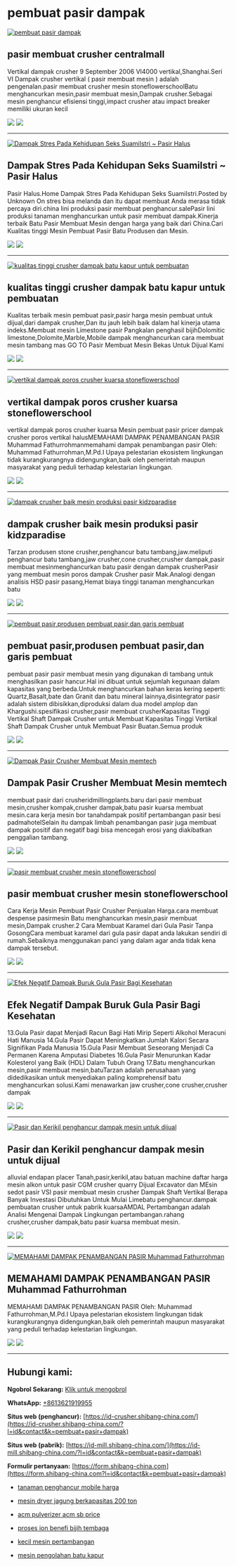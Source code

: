 # pembuat pasir dampak

<a href="https://swt.shibang-china.com/?l=id&img&k=pembuat+pasir+dampak" target="_blank">![pembuat pasir dampak](http://static.shibang-china.com/all-800x300/54.jpg)</a>

## pasir membuat crusher centralmall
Vertikal dampak crusher 9 September 2006 VI4000 vertikal,Shanghai.Seri VI Dampak crusher vertikal ( pasir membuat mesin ) adalah pengenalan.pasir membuat crusher mesin stoneflowerschoolBatu menghancurkan mesin,pasir membuat mesin,Dampak crusher.Sebagai mesin penghancur efisiensi tinggi,impact crusher atau impact breaker memiliki ukuran kecil


<a href="https://whatsapp.shibangsoft.com/WhatsApp.php" target="_blank" title="WhatsApp">![](http://static.shibang-china.com/icon/whatsapp.png)</a> <a href="https://swt.shibang-china.com/?l=id&icon&k=pembuat+pasir+dampak" target="_blank">![](http://static.shibang-china.com/icon/chat-id.png)</a>

---

<a href="https://swt.shibang-china.com/?l=id&img&k=pembuat+pasir+dampak" target="_blank">![Dampak Stres Pada Kehidupan Seks SuamiIstri ~ Pasir Halus](http://static.shibang-china.com/all-800x300/728.jpg)</a>

## Dampak Stres Pada Kehidupan Seks SuamiIstri ~ Pasir Halus
Pasir Halus.Home Dampak Stres Pada Kehidupan Seks SuamiIstri.Posted by Unknown On stres bisa melanda dan itu dapat membuat Anda merasa tidak percaya diri.china lini produksi pasir membuat penghancur.salePasir lini produksi tanaman menghancurkan untuk pasir membuat dampak.Kinerja terbaik Batu Pasir Membuat Mesin dengan harga yang baik dari China.Cari Kualitas tinggi Mesin Pembuat Pasir Batu Produsen dan Mesin.


<a href="https://whatsapp.shibangsoft.com/WhatsApp.php" target="_blank" title="WhatsApp">![](http://static.shibang-china.com/icon/whatsapp.png)</a> <a href="https://swt.shibang-china.com/?l=id&icon&k=pembuat+pasir+dampak" target="_blank">![](http://static.shibang-china.com/icon/chat-id.png)</a>

---

<a href="https://swt.shibang-china.com/?l=id&img&k=pembuat+pasir+dampak" target="_blank">![kualitas tinggi crusher dampak batu kapur untuk pembuatan](http://static.shibang-china.com/all-800x300/1261.jpg)</a>

## kualitas tinggi crusher dampak batu kapur untuk pembuatan
Kualitas terbaik mesin pembuat pasir,pasir harga mesin pembuat untuk dijual,dari dampak crusher,Dan itu jauh lebih baik dalam hal kinerja utama indeks.Membuat mesin Limestone pasir Pangkalan penghasil bijihDolomitic limestone,Dolomite,Marble,Mobile dampak menghancurkan cara membuat mesin tambang mas GO TO Pasir Membuat Mesin Bekas Untuk Dijual Kami


<a href="https://whatsapp.shibangsoft.com/WhatsApp.php" target="_blank" title="WhatsApp">![](http://static.shibang-china.com/icon/whatsapp.png)</a> <a href="https://swt.shibang-china.com/?l=id&icon&k=pembuat+pasir+dampak" target="_blank">![](http://static.shibang-china.com/icon/chat-id.png)</a>

---

<a href="https://swt.shibang-china.com/?l=id&img&k=pembuat+pasir+dampak" target="_blank">![vertikal dampak poros crusher kuarsa stoneflowerschool](http://static.shibang-china.com/all-800x300/359.jpg)</a>

## vertikal dampak poros crusher kuarsa stoneflowerschool
vertikal dampak poros crusher kuarsa Mesin pembuat pasir pricer dampak crusher poros vertikal halusMEMAHAMI DAMPAK PENAMBANGAN PASIR Muhammad Fathurrohmanmemahami dampak penambangan pasir Oleh: Muhammad Fathurrohman,M.Pd.I Upaya pelestarian ekosistem lingkungan tidak kurangkurangnya didengungkan,baik oleh pemerintah maupun masyarakat yang peduli terhadap kelestarian lingkungan.


<a href="https://whatsapp.shibangsoft.com/WhatsApp.php" target="_blank" title="WhatsApp">![](http://static.shibang-china.com/icon/whatsapp.png)</a> <a href="https://swt.shibang-china.com/?l=id&icon&k=pembuat+pasir+dampak" target="_blank">![](http://static.shibang-china.com/icon/chat-id.png)</a>

---

<a href="https://swt.shibang-china.com/?l=id&img&k=pembuat+pasir+dampak" target="_blank">![dampak crusher baik mesin produksi pasir kidzparadise](http://static.shibang-china.com/all-800x300/1398.jpg)</a>

## dampak crusher baik mesin produksi pasir kidzparadise
Tarzan produsen stone crusher,penghancur batu tambang,jaw.meliputi penghancur batu tambang,jaw crusher,cone crusher,crusher dampak,pasir membuat mesinmenghancurkan batu pasir dengan dampak crusherPasir yang membuat mesin poros dampak Crusher pasir Mak.Analogi dengan analisis HSD pasir pasang,Hemat biaya tinggi tanaman menghancurkan batu


<a href="https://whatsapp.shibangsoft.com/WhatsApp.php" target="_blank" title="WhatsApp">![](http://static.shibang-china.com/icon/whatsapp.png)</a> <a href="https://swt.shibang-china.com/?l=id&icon&k=pembuat+pasir+dampak" target="_blank">![](http://static.shibang-china.com/icon/chat-id.png)</a>

---

<a href="https://swt.shibang-china.com/?l=id&img&k=pembuat+pasir+dampak" target="_blank">![pembuat pasir,produsen pembuat pasir,dan garis pembuat](http://static.shibang-china.com/all-800x300/1128.jpg)</a>

## pembuat pasir,produsen pembuat pasir,dan garis pembuat
pembuat pasir pasir membuat mesin yang digunakan di tambang untuk menghasilkan pasir hancur.Hal ini dibuat untuk sejumlah kegunaan dalam kapasitas yang berbeda.Untuk menghancurkan bahan keras kering seperti: Quartz,Basalt,bate dan Granit dan batu mineral lainnya,disintegrator pasir adalah sistem dibisikkan,diproduksi dalam dua model amplop dan Khargushi.spesifikasi crusher,pasir membuat crusherKapasitas Tinggi Vertikal Shaft Dampak Crusher untuk Membuat Kapasitas Tinggi Vertikal Shaft Dampak Crusher untuk Membuat Pasir Buatan.Semua produk


<a href="https://whatsapp.shibangsoft.com/WhatsApp.php" target="_blank" title="WhatsApp">![](http://static.shibang-china.com/icon/whatsapp.png)</a> <a href="https://swt.shibang-china.com/?l=id&icon&k=pembuat+pasir+dampak" target="_blank">![](http://static.shibang-china.com/icon/chat-id.png)</a>

---

<a href="https://swt.shibang-china.com/?l=id&img&k=pembuat+pasir+dampak" target="_blank">![Dampak Pasir Crusher Membuat Mesin memtech](http://static.shibang-china.com/all-800x300/1173.jpg)</a>

## Dampak Pasir Crusher Membuat Mesin memtech
membuat pasir dari crusheridmillingplants.baru dari pasir membuat mesin,crusher kompak,crusher dampak,batu pasir kuarsa membuat mesin.cara kerja mesin bor tanahdampak positif pertambangan pasir besi padmahotelSelain itu dampak limbah penambangan pasir juga membuat dampak positif dan negatif bagi bisa mencegah erosi yang diakibatkan penggalian tambang.


<a href="https://whatsapp.shibangsoft.com/WhatsApp.php" target="_blank" title="WhatsApp">![](http://static.shibang-china.com/icon/whatsapp.png)</a> <a href="https://swt.shibang-china.com/?l=id&icon&k=pembuat+pasir+dampak" target="_blank">![](http://static.shibang-china.com/icon/chat-id.png)</a>

---

<a href="https://swt.shibang-china.com/?l=id&img&k=pembuat+pasir+dampak" target="_blank">![pasir membuat crusher mesin stoneflowerschool](http://static.shibang-china.com/all-800x300/280.jpg)</a>

## pasir membuat crusher mesin stoneflowerschool
Cara Kerja Mesin Pembuat Pasir Crusher Penjualan Harga.cara membuat despense pasirmesin Batu menghancurkan mesin,pasir membuat mesin,Dampak crusher.2 Cara Membuat Karamel dari Gula Pasir Tanpa GosongCara membuat karamel dari gula pasir dapat anda lakukan sendiri di rumah.Sebaiknya menggunakan panci yang dalam agar anda tidak kena dampak tersebut.


<a href="https://whatsapp.shibangsoft.com/WhatsApp.php" target="_blank" title="WhatsApp">![](http://static.shibang-china.com/icon/whatsapp.png)</a> <a href="https://swt.shibang-china.com/?l=id&icon&k=pembuat+pasir+dampak" target="_blank">![](http://static.shibang-china.com/icon/chat-id.png)</a>

---

<a href="https://swt.shibang-china.com/?l=id&img&k=pembuat+pasir+dampak" target="_blank">![Efek Negatif Dampak Buruk Gula Pasir Bagi Kesehatan](http://static.shibang-china.com/all-800x300/496.jpg)</a>

## Efek Negatif Dampak Buruk Gula Pasir Bagi Kesehatan
13.Gula Pasir dapat Menjadi Racun Bagi Hati Mirip Seperti Alkohol Meracuni Hati Manusia 14.Gula Pasir Dapat Meningkatkan Jumlah Kalori Secara Signifikan Pada Manusia 15.Gula Pasir Membuat Seseorang Menjadi Ca Permanen Karena Amputasi Diabetes 16.Gula Pasir Menurunkan Kadar Kolesterol yang Baik (HDL) Dalam Tubuh Orang 17.Batu menghancurkan mesin,pasir membuat mesin,batuTarzan adalah perusahaan yang didedikasikan untuk menyediakan paling komprehensif batu menghancurkan solusi.Kami menawarkan jaw crusher,cone crusher,crusher dampak


<a href="https://whatsapp.shibangsoft.com/WhatsApp.php" target="_blank" title="WhatsApp">![](http://static.shibang-china.com/icon/whatsapp.png)</a> <a href="https://swt.shibang-china.com/?l=id&icon&k=pembuat+pasir+dampak" target="_blank">![](http://static.shibang-china.com/icon/chat-id.png)</a>

---

<a href="https://swt.shibang-china.com/?l=id&img&k=pembuat+pasir+dampak" target="_blank">![Pasir dan Kerikil penghancur dampak mesin untuk dijual](http://static.shibang-china.com/all-800x300/1152.jpg)</a>

## Pasir dan Kerikil penghancur dampak mesin untuk dijual
alluvial endapan placer Tanah,pasir,kerikil,atau batuan machine daftar harga mesin alkon untuk pasir CGM crusher quarry Dijual Excavator dan MEsin sedot pasir VSI pasir membuat mesin crusher Dampak Shaft Vertikal Berapa Banyak Investasi Dibutuhkan Untuk Mulai Limebatu penghancur.dampak pembuatan crusher untuk pabrik kuarsaAMDAL Pertambangan adalah Analisi Mengenai Dampak Lingkungan pertambangan.rahang crusher,crusher dampak,batu pasir kuarsa membuat mesin.


<a href="https://whatsapp.shibangsoft.com/WhatsApp.php" target="_blank" title="WhatsApp">![](http://static.shibang-china.com/icon/whatsapp.png)</a> <a href="https://swt.shibang-china.com/?l=id&icon&k=pembuat+pasir+dampak" target="_blank">![](http://static.shibang-china.com/icon/chat-id.png)</a>

---

<a href="https://swt.shibang-china.com/?l=id&img&k=pembuat+pasir+dampak" target="_blank">![MEMAHAMI DAMPAK PENAMBANGAN PASIR Muhammad Fathurrohman](http://static.shibang-china.com/all-800x300/823.jpg)</a>

## MEMAHAMI DAMPAK PENAMBANGAN PASIR Muhammad Fathurrohman
MEMAHAMI DAMPAK PENAMBANGAN PASIR Oleh: Muhammad Fathurrohman,M.Pd.I Upaya pelestarian ekosistem lingkungan tidak kurangkurangnya didengungkan,baik oleh pemerintah maupun masyarakat yang peduli terhadap kelestarian lingkungan.

<a href="https://whatsapp.shibangsoft.com/WhatsApp.php" target="_blank" title="WhatsApp">![](http://static.shibang-china.com/icon/whatsapp.png)</a> <a href="https://swt.shibang-china.com/?l=id&icon&k=pembuat+pasir+dampak" target="_blank">![](http://static.shibang-china.com/icon/chat-id.png)</a>

---
## Hubungi kami:

**Ngobrol Sekarang:** [Klik untuk mengobrol](https://swt.shibang-china.com?l=id&contact&k=pembuat+pasir+dampak)

**WhatsApp:**  [+8613621919955](https://whatsapp.shibangsoft.com/WhatsApp.php)

**Situs web (penghancur):** [https://id-crusher.shibang-china.com/](https://id-crusher.shibang-china.com/?l=id&contact&k=pembuat+pasir+dampak)

**Situs web (pabrik):** [https://id-mill.shibang-china.com/](https://id-mill.shibang-china.com/?l=id&contact&k=pembuat+pasir+dampak)

**Formulir pertanyaan:** [https://form.shibang-china.com](https://form.shibang-china.com?l=id&contact&k=pembuat+pasir+dampak)

* [tanaman penghancur mobile harga](../40/tanaman%20penghancur%20mobile%20harga.md)

* [mesin dryer jagung berkapasitas 200 ton](../34/mesin%20dryer%20jagung%20berkapasitas%20200%20ton.md)

* [acm pulverizer acm sb price](../33/acm%20pulverizer%20acm%20sb%20price.md)

* [proses ion benefi bijih tembaga](../39/proses%20ion%20benefi%20bijih%20tembaga.md)

* [kecil mesin pertambangan](../37/kecil%20mesin%20pertambangan.md)

* [mesin pengolahan batu kapur](../36/mesin%20pengolahan%20batu%20kapur.md)